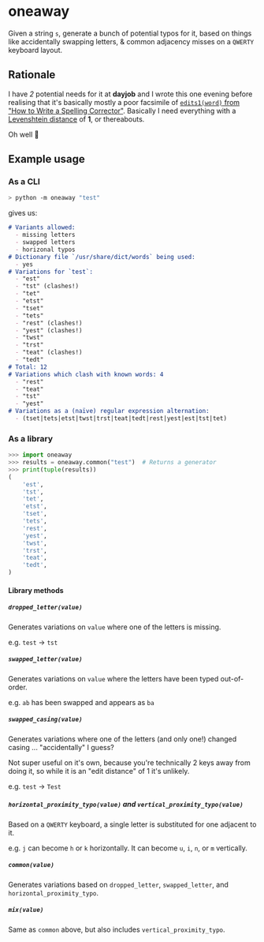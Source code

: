 # oneaway

Given a string ``s``, generate a bunch of potential typos for it, based on things like accidentally swapping letters, & common adjacency misses on a ``QWERTY`` keyboard layout.

## Rationale

I have _2_ potential needs for it at **dayjob** and I wrote this one evening before realising that it's basically mostly a poor facsimile of [``edits1(word)`` from "How to Write a Spelling Corrector"](https://norvig.com/spell-correct.html). Basically I need everything with a [Levenshtein distance](https://en.wikipedia.org/wiki/Levenshtein_distance) of **1**, or thereabouts.

Oh well 🤷

## Example usage

### As a CLI

```sh
> python -m oneaway "test"
```
gives us:
```markdown
# Variants allowed:
  - missing letters
  - swapped letters
  - horizonal typos
# Dictionary file `/usr/share/dict/words` being used:
  - yes
# Variations for `test`:
  - "est"
  - "tst" (clashes!)
  - "tet"
  - "etst"
  - "tset"
  - "tets"
  - "rest" (clashes!)
  - "yest" (clashes!)
  - "twst"
  - "trst"
  - "teat" (clashes!)
  - "tedt"
# Total: 12
# Variations which clash with known words: 4
  - "rest"
  - "teat"
  - "tst"
  - "yest"
# Variations as a (naïve) regular expression alternation:
  - (tset|tets|etst|twst|trst|teat|tedt|rest|yest|est|tst|tet)
```

### As a library

```python
>>> import oneaway
>>> results = oneaway.common("test")  # Returns a generator
>>> print(tuple(results))
(
    'est', 
    'tst', 
    'tet', 
    'etst', 
    'tset', 
    'tets', 
    'rest', 
    'yest', 
    'twst', 
    'trst', 
    'teat', 
    'tedt',
)
```

#### Library methods

##### ``dropped_letter(value)``

Generates variations on `value` where one of the letters is missing.

e.g. ``test`` → ``tst``

##### ``swapped_letter(value)``

Generates variations on `value` where the letters have been typed out-of-order.

e.g. ``ab`` has been swapped and appears as ``ba``

##### ``swapped_casing(value)``

Generates variations where one of the letters (and only one!) changed casing ... "accidentally" I guess?

Not super useful on it's own, because you're technically 2 keys away from doing it, so while it is an "edit distance" of 1 it's unlikely.

e.g. ``test`` → ``Test``

##### ``horizontal_proximity_typo(value)`` and ``vertical_proximity_typo(value)``

Based on a ``QWERTY`` keyboard, a single letter is substituted for one adjacent to it.

e.g. ``j`` can become ``h`` or ``k`` horizontally. It can become ``u``, ``i``, ``n``, or ``m`` vertically.

##### ``common(value)``

Generates variations based on ``dropped_letter``, ``swapped_letter``, and ``horizontal_proximity_typo``.

##### ``mix(value)``

Same as ``common`` above, but also includes ``vertical_proximity_typo``.